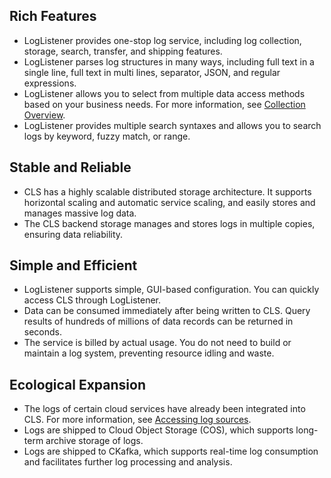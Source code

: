 ## Rich Features

- LogListener provides one-stop log service, including log collection, storage, search, transfer, and shipping features.
- LogListener parses log structures in many ways, including full text in a single line, full text in multi lines, separator, JSON, and regular expressions.
- LogListener allows you to select from multiple data access methods based on your business needs. For more information, see [Collection Overview](https://intl.cloud.tencent.com/document/product/614/31652).
- LogListener provides multiple search syntaxes and allows you to search logs by keyword, fuzzy match, or range.

## Stable and Reliable

- CLS has a highly scalable distributed storage architecture. It supports horizontal scaling and automatic service scaling, and easily stores and manages massive log data.
- The CLS backend storage manages and stores logs in multiple copies, ensuring data reliability.

## Simple and Efficient

- LogListener supports simple, GUI-based configuration. You can quickly access CLS through LogListener.
- Data can be consumed immediately after being written to CLS. Query results of hundreds of millions of data records can be returned in seconds.
- The service is billed by actual usage. You do not need to build or maintain a log system, preventing resource idling and waste.

## Ecological Expansion

- The logs of certain cloud services have already been integrated into CLS. For more information, see [Accessing log sources](https://intl.cloud.tencent.com/document/product/614/12502#.E6.97.A5.E5.BF.97.E6.BA.90.E6.8E.A5.E5.85.A5).
- Logs are shipped to Cloud Object Storage (COS), which supports long-term archive storage of logs.
- Logs are shipped to CKafka, which supports real-time log consumption and facilitates further log processing and analysis.
